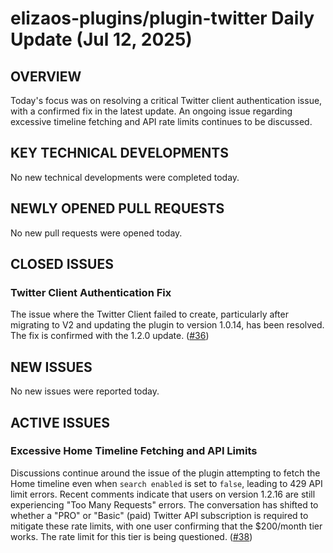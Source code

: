 # elizaos-plugins/plugin-twitter Daily Update (Jul 12, 2025)
## OVERVIEW 
Today's focus was on resolving a critical Twitter client authentication issue, with a confirmed fix in the latest update. An ongoing issue regarding excessive timeline fetching and API rate limits continues to be discussed.

## KEY TECHNICAL DEVELOPMENTS
No new technical developments were completed today.

## NEWLY OPENED PULL REQUESTS
No new pull requests were opened today.

## CLOSED ISSUES
### Twitter Client Authentication Fix
The issue where the Twitter Client failed to create, particularly after migrating to V2 and updating the plugin to version 1.0.14, has been resolved. The fix is confirmed with the 1.2.0 update. ([#36](https://github.com/elizaos-plugins/plugin-twitter/issues/36))

## NEW ISSUES
No new issues were reported today.

## ACTIVE ISSUES
### Excessive Home Timeline Fetching and API Limits
Discussions continue around the issue of the plugin attempting to fetch the Home timeline even when `search enabled` is set to `false`, leading to 429 API limit errors. Recent comments indicate that users on version 1.2.16 are still experiencing "Too Many Requests" errors. The conversation has shifted to whether a "PRO" or "Basic" (paid) Twitter API subscription is required to mitigate these rate limits, with one user confirming that the $200/month tier works. The rate limit for this tier is being questioned. ([#38](https://github.com/elizaos-plugins/plugin-twitter/issues/38))